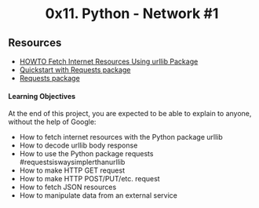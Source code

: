 <h1 align = "center" id = "title">0x11. Python - Network #1</h1>

<h2>
    Resources
</h2>

<div>
    <ul>
        <li>
             <a href="https://docs.python.org/3/howto/urllib2.html">
                HOWTO Fetch Internet Resources Using urllib Package
            </a>
        </li>
        <li>
             <a href="https://requests.readthedocs.io/en/latest/">
                Quickstart with Requests package
            </a>
        </li>
        <li>
            <a href="https://pypi.org/project/requests/">
               Requests package
            </a>
        </li>
    </ul>
</div>

<h4>Learning Objectives </h4>

<p id = "description">
At the end of this project, you are expected to be able to explain to anyone, without the help of Google:
</p>

<ul>
    <li>How to fetch internet resources with the Python package urllib</li>
    <li>How to decode urllib body response</li>
    <li>How to use the Python package requests #requestsiswaysimplerthanurllib</li>
    <li>How to make HTTP GET request</li>
    <li>How to make HTTP POST/PUT/etc. request</li>
    <li>How to fetch JSON resources</li>
    <li>How to manipulate data from an external service</li>
<ul>